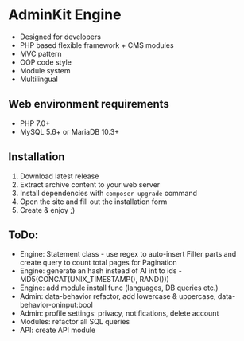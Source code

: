 # AdminKit Engine
* Designed for developers
* PHP based flexible framework + CMS modules
* MVC pattern
* OOP code style
* Module system
* Multilingual

## Web environment requirements
* PHP 7.0+
* MySQL 5.6+ or MariaDB 10.3+

## Installation
1. Download latest release
2. Extract archive content to your web server
3. Install dependencies with `composer upgrade` command
4. Open the site and fill out the installation form
5. Create & enjoy ;)

## ToDo:
* Engine: Statement class - use regex to auto-insert Filter parts and create query to count total pages for Pagination
* Engine: generate an hash instead of AI int to ids - MD5(CONCAT(UNIX_TIMESTAMP(), RAND()))
* Engine: add module install func (languages, DB queries etc.)
* Admin: data-behavior refactor, add lowercase & uppercase, data-behavior-oninput:bool
* Admin: profile settings: privacy, notifications, delete account
* Modules: refactor all SQL queries
* API: create API module
